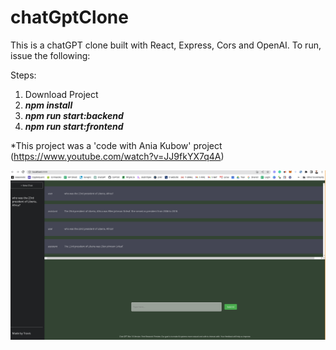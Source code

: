 # chatGptClone
This is a chatGPT clone built with React, Express, Cors and OpenAI. To run, issue the following:

Steps:
1. Download Project
2. ***npm install***
2. ***npm run start:backend***
3. ***npm run start:frontend***

*This project was a 'code with Ania Kubow' project (https://www.youtube.com/watch?v=JJ9fkYX7q4A)

![alt text](chatGPTClone.png)



